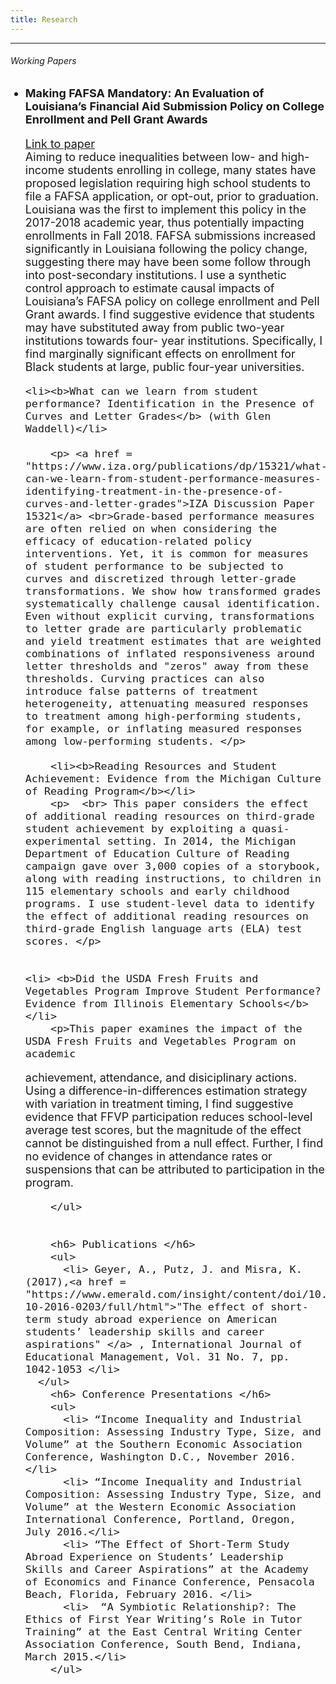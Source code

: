```yaml
---
title: Research
---
```


<html>
<head>
<meta name="viewport" content="width=device-width, initial-scale=1">
<script src="https://kit.fontawesome.com/4ddc2e813a.js" crossorigin="anonymous"></script>
<style>
img {
  border-radius: 50%;
}
	
#menu li{
  list-style-type: none;
}
	
li
{
padding-top: .2em;
}	
</style>
</head>
<body>
	<hr>
      <h6> Working Papers </h6>
	 <font size="4">
        <ul id="menu">
          <li><b>Making FAFSA Mandatory: An Evaluation of Louisiana’s Financial Aid Submission Policy on College Enrollment and Pell Grant Awards</b></li>
		<p> <a href = "https://jenniputz.com/resources/Putz_FAFSA.pdf">Link to paper</a> <br> Aiming to reduce inequalities between low- and high-income students enrolling in college, many states have proposed legislation requiring high school students to file a FAFSA application, or opt-out, prior to graduation. Louisiana was the first to implement this policy in the 2017-2018 academic year, thus potentially impacting enrollments in Fall 2018. FAFSA submissions increased significantly in Louisiana following the policy change, suggesting there may have been some follow through into post-secondary institutions. I use a synthetic control approach to estimate causal impacts of Louisiana’s FAFSA policy on college enrollment and Pell Grant awards. I find suggestive evidence that students may have substituted away from public two-year institutions towards four- year institutions. Specifically, I find marginally significant effects on enrollment for Black students at large, public four-year universities. </p>
		
	<li><b>What can we learn from student performance? Identification in the Presence of Curves and Letter Grades</b> (with Glen Waddell)</li>
		
		<p> <a href = "https://www.iza.org/publications/dp/15321/what-can-we-learn-from-student-performance-measures-identifying-treatment-in-the-presence-of-curves-and-letter-grades">IZA Discussion Paper 15321</a> <br>Grade-based performance measures are often relied on when considering the efficacy of education-related policy interventions. Yet, it is common for measures of student performance to be subjected to curves and discretized through letter-grade transformations. We show how transformed grades systematically challenge causal identification. Even without explicit curving, transformations to letter grade are particularly problematic and yield treatment estimates that are weighted combinations of inflated responsiveness around letter thresholds and "zeros" away from these thresholds. Curving practices can also introduce false patterns of treatment heterogeneity, attenuating measured responses to treatment among high-performing students, for example, or inflating measured responses among low-performing students. </p>
	
		<li><b>Reading Resources and Student Achievement: Evidence from the Michigan Culture of Reading Program</b></li>
		<p>  <br> This paper considers the effect of additional reading resources on third-grade student achievement by exploiting a quasi-experimental setting. In 2014, the Michigan Department of Education Culture of Reading campaign gave over 3,000 copies of a storybook, along with reading instructions, to children in 115 elementary schools and early childhood programs. I use student-level data to identify the effect of additional reading resources on third-grade English language arts (ELA) test scores. </p>
		
		
	<li> <b>Did the USDA Fresh Fruits and Vegetables Program Improve Student Performance? Evidence from Illinois Elementary Schools</b></li>
		<p>This paper examines the impact of the USDA Fresh Fruits and Vegetables Program on academic
achievement, attendance, and disiciplinary actions. Using a difference-in-differences estimation
strategy with variation in treatment timing, I find suggestive evidence that FFVP participation
reduces school-level average test scores, but the magnitude of the effect cannot be distinguished
from a null effect. Further, I find no evidence of changes in attendance rates or suspensions that
			can be attributed to participation in the program.</p>
		
        </ul>
		 

        <h6> Publications </h6>
        <ul> 
          <li> Geyer, A., Putz, J. and Misra, K. (2017),<a href = "https://www.emerald.com/insight/content/doi/10.1108/IJEM-10-2016-0203/full/html">"The effect of short-term study abroad experience on American students’ leadership skills and career aspirations" </a> , International Journal of Educational Management, Vol. 31 No. 7, pp. 1042-1053 </li>
      </ul>
        <h6> Conference Presentations </h6>
        <ul>
          <li> “Income Inequality and Industrial Composition: Assessing Industry Type, Size, and Volume” at the Southern Economic Association Conference, Washington D.C., November 2016. </li>
          <li> “Income Inequality and Industrial Composition: Assessing Industry Type, Size, and Volume” at the Western Economic Association International Conference, Portland, Oregon, July 2016.</li>
          <li> “The Effect of Short-Term Study Abroad Experience on Students’ Leadership Skills and Career Aspirations” at the Academy of Economics and Finance Conference, Pensacola Beach, Florida, February 2016. </li>
          <li>  “A Symbiotic Relationship?: The Ethics of First Year Writing’s Role in Tutor Training” at the East Central Writing Center Association Conference, South Bend, Indiana, March 2015.</li>
        </ul>
</font>
</body>
</html>
